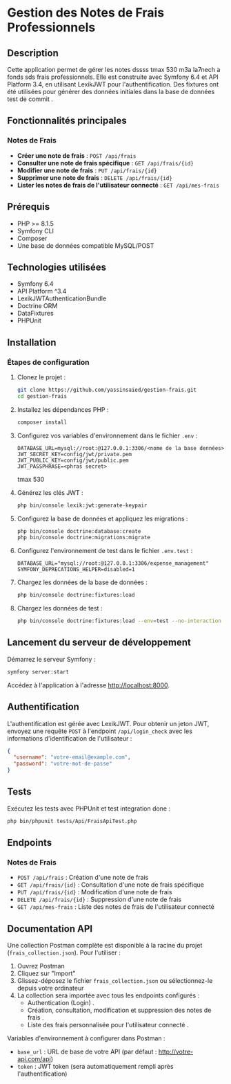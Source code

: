# Gestion des Notes de Frais Professionnels

## Description

Cette application permet de gérer les notes dssss tmax 530 m3a la7nech a fonds sds frais professionnels. Elle est construite avec Symfony 6.4 et API Platform 3.4, en utilisant LexikJWT pour l'authentification. Des fixtures ont été utilisées pour générer des données initiales dans la base de données test de commit .

## Fonctionnalités principales

### Notes de Frais

- **Créer une note de frais** : `POST /api/frais`
- **Consulter une note de frais spécifique** : `GET /api/frais/{id}`
- **Modifier une note de frais** : `PUT /api/frais/{id}`
- **Supprimer une note de frais** : `DELETE /api/frais/{id}`
- **Lister les notes de frais de l'utilisateur connecté** : `GET /api/mes-frais`

## Prérequis

- PHP >= 8.1.5
- Symfony CLI
- Composer
- Une base de données compatible MySQL/POST

## Technologies utilisées

- Symfony 6.4
- API Platform ^3.4
- LexikJWTAuthenticationBundle
- Doctrine ORM
- DataFixtures
- PHPUnit

## Installation

### Étapes de configuration

1. Clonez le projet :

   ```bash
   git clone https://github.com/yassinsaied/gestion-frais.git
   cd gestion-frais
   ```

2. Installez les dépendances PHP :

   ```bash
   composer install
   ```

3. Configurez vos variables d'environnement dans le fichier `.env` :

   ```dotenv
   DATABASE_URL=mysql://root:@127.0.0.1:3306/<nome de la base dennées>
   JWT_SECRET_KEY=config/jwt/private.pem
   JWT_PUBLIC_KEY=config/jwt/public.pem
   JWT_PASSPHRASE=<phras secret>
   ```

   tmax 530

4. Générez les clés JWT :

   ```bash
   php bin/console lexik:jwt:generate-keypair
   ```

5. Configurez la base de données et appliquez les migrations :

   ```bash
   php bin/console doctrine:database:create
   php bin/console doctrine:migrations:migrate
   ```

6. Configurez l'environnement de test dans le fichier `.env.test` :

   ```dotenv
   DATABASE_URL="mysql://root:@127.0.0.1:3306/expense_management"
   SYMFONY_DEPRECATIONS_HELPER=disabled=1
   ```

7. Chargez les données de la base de données :

   ```bash
   php bin/console doctrine:fixtures:load
   ```

8. Chargez les données de test :
   ```bash
   php bin/console doctrine:fixtures:load --env=test --no-interaction
   ```

## Lancement du serveur de développement

Démarrez le serveur Symfony :

```bash
symfony server:start
```

Accédez à l'application à l'adresse [http://localhost:8000](http://localhost:8000).

## Authentification

L'authentification est gérée avec LexikJWT. Pour obtenir un jeton JWT, envoyez une requête `POST` à l'endpoint `/api/login_check` avec les informations d'identification de l'utilisateur :

```json
{
  "username": "votre-email@example.com",
  "password": "votre-mot-de-passe"
}
```

## Tests

Exécutez les tests avec PHPUnit et test integration done :

```bash
php bin/phpunit tests/Api/FraisApiTest.php
```

## Endpoints

### Notes de Frais

- `POST /api/frais` : Création d'une note de frais
- `GET /api/frais/{id}` : Consultation d'une note de frais spécifique
- `PUT /api/frais/{id}` : Modification d'une note de frais
- `DELETE /api/frais/{id}` : Suppression d'une note de frais
- `GET /api/mes-frais` : Liste des notes de frais de l'utilisateur connecté

## Documentation API

Une collection Postman complète est disponible à la racine du projet (`frais_collection.json`). Pour l'utiliser :

1. Ouvrez Postman
2. Cliquez sur "Import"
3. Glissez-déposez le fichier `frais_collection.json` ou sélectionnez-le depuis votre ordinateur
4. La collection sera importée avec tous les endpoints configurés :
   - Authentication (Login) .
   - Création, consultation, modification et suppression des notes de frais .
   - Liste des frais personnalisée pour l'utilisateur connecté .

Variables d'environnement à configurer dans Postman :

- `base_url` : URL de base de votre API (par défaut : http://votre-api.com/api)
- `token` : JWT token (sera automatiquement rempli après l'authentification)
